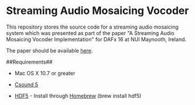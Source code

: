 Streaming Audio Mosaicing Vocoder
=================================

This repository stores the source code for a streaming audio mosaicing system which was presented as part of the paper "A Streaming Audio Mosaicing Vocoder Implementation" for DAFx 16 at NUI Maynooth, Ireland.

The paper should be available [here](http://dafx13.nuim.ie/papers/31.dafx2013_submission_55.pdf). 

##Requirements##

- Mac OS X 10.7 or greater

- [Csound 5](http://sourceforge.net/projects/csound/files/csound5/)

- [HDF5](http://www.hdfgroup.org/HDF5/) - Install through [Homebrew](https://github.com/mxcl/homebrew/) (brew install hdf5)
